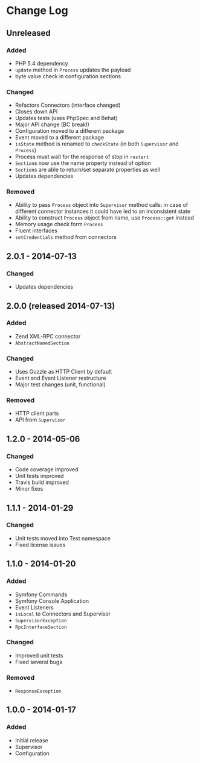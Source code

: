 # Change Log


## Unreleased

### Added

- PHP 5.4 dependency
- `update` method in `Process` updates the payload
- byte value check in configuration sections

### Changed

- Refactors Connectors (interface changed)
- Closes down API
- Updates tests (uses PhpSpec and Behat)
- Major API change (BC break!)
- Configuration moved to a different package
- Event moved to a different package
- `isState` method is renamed to `checkState` (in both `Supervisor` and `Process`)
- Process must wait for the response of stop in `restart`
- `Section`s now use the name property instead of option
- `Section`s are able to return/set separate properties as well
- Updates dependencies

### Removed

- Ability to pass `Process` object into `Supervisor` method calls: in case of different connector instances it could have led to an inconsistent state
- Ability to construct `Process` object from name, use `Process::get` instead
- Memory usage check form `Process`
- Fluent interfaces
- `setCredentials` method from connectors


## 2.0.1 - 2014-07-13

### Changed

- Updates dependencies


## 2.0.0 (released 2014-07-13)

### Added

- Zend XML-RPC connector
- `AbstractNamedSection`

### Changed

- Uses Guzzle as HTTP Client by default
- Event and Event Listener restructure
- Major test changes (unit, functional)

### Removed

- HTTP client parts
- API from `Supervisor`


## 1.2.0 - 2014-05-06

### Changed

- Code coverage improved
- Unit tests improved
- Travis build improved
- Minor fixes


## 1.1.1 - 2014-01-29

### Changed

- Unit tests moved into Test namespace
- Fixed license issues


## 1.1.0 - 2014-01-20

### Added

- Symfony Commands
- Symfony Console Application
- Event Listeners
- `isLocal` to Connectors and Supervisor
- `SupervisorException`
- `RpcInterfaceSection`

### Changed

- Improved unit tests
- Fixed several bugs

### Removed

- `ResponseException`


## 1.0.0 - 2014-01-17

### Added

- Initial release
- Supervisor
- Configuration
